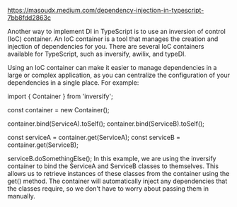<https://masoudx.medium.com/dependency-injection-in-typescript-7bb8fdd2863c>

Another way to implement DI in TypeScript is to use an inversion of control (IoC) container. An IoC container is a tool that manages the creation and injection of dependencies for you. There are several IoC containers available for TypeScript, such as inversify, awilix, and typeDI.

Using an IoC container can make it easier to manage dependencies in a large or complex application, as you can centralize the configuration of your dependencies in a single place. For example:

import { Container } from 'inversify';

const container = new Container();

container.bind(ServiceA).toSelf();
container.bind(ServiceB).toSelf();

const serviceA = container.get(ServiceA);
const serviceB = container.get(ServiceB);

serviceB.doSomethingElse();
In this example, we are using the inversify container to bind the ServiceA and ServiceB classes to themselves. This allows us to retrieve instances of these classes from the container using the get() method. The container will automatically inject any dependencies that the classes require, so we don't have to worry about passing them in manually.
